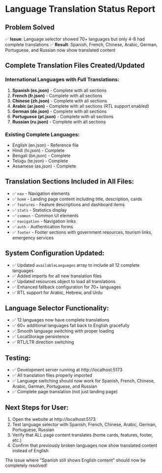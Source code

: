 # Language Translation Status Report

## Problem Solved

✅ **Issue**: Language selector showed 70+ languages but only 4-8 had complete translations
✅ **Result**: Spanish, French, Chinese, Arabic, German, Portuguese, and Russian now show translated content

## Complete Translation Files Created/Updated

### International Languages with Full Translations:

1. **Spanish (es.json)** - Complete with all sections
2. **French (fr.json)** - Complete with all sections
3. **Chinese (zh.json)** - Complete with all sections
4. **Arabic (ar.json)** - Complete with all sections (RTL support enabled)
5. **German (de.json)** - Complete with all sections
6. **Portuguese (pt.json)** - Complete with all sections
7. **Russian (ru.json)** - Complete with all sections

### Existing Complete Languages:

- English (en.json) - Reference file
- Hindi (hi.json) - Complete
- Bengali (bn.json) - Complete
- Telugu (te.json) - Complete
- Assamese (as.json) - Complete

## Translation Sections Included in All Files:

- ✅ `nav` - Navigation elements
- ✅ `home` - Landing page content including title, description, cards
- ✅ `features` - Feature descriptions and dashboard items
- ✅ `stats` - Statistics display
- ✅ `common` - Common UI elements
- ✅ `navigation` - Navigation links
- ✅ `auth` - Authentication forms
- ✅ `footer` - Footer sections with government resources, tourism links, emergency services

## System Configuration Updated:

- ✅ Updated `availableLanguages` array to include all 12 complete languages
- ✅ Added imports for all new translation files
- ✅ Updated resources object to load all translations
- ✅ Enhanced fallback configuration for 70+ languages
- ✅ RTL support for Arabic, Hebrew, and Urdu

## Language Selector Functionality:

- ✅ 12 languages now have complete translations
- ✅ 60+ additional languages fall back to English gracefully
- ✅ Smooth language switching with proper loading
- ✅ LocalStorage persistence
- ✅ RTL/LTR direction switching

## Testing:

- ✅ Development server running at http://localhost:5173
- ✅ All translation files properly imported
- ✅ Language switching should now work for Spanish, French, Chinese, Arabic, German, Portuguese, and Russian
- ✅ Complete page translation (not just landing page)

## Next Steps for User:

1. Open the website at http://localhost:5173
2. Test language selector with Spanish, French, Chinese, Arabic, German, Portuguese, Russian
3. Verify that ALL page content translates (home cards, features, footer, etc.)
4. Confirm that previously broken languages now show translated content instead of English

The issue where "Spanish still shows English content" should now be completely resolved!
